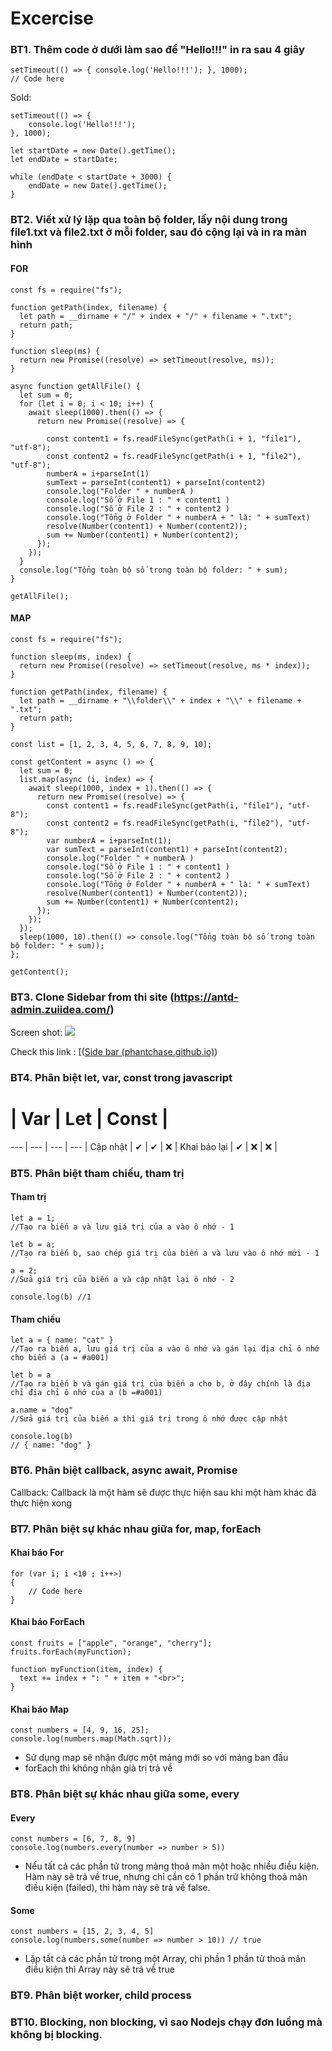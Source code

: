 # Excercise

### BT1. Thêm code ở dưới làm sao để "Hello!!!" in ra sau 4 giây
```
setTimeout(() => { console.log('Hello!!!'); }, 1000);
// Code here
```
Sold:
```
setTimeout(() => {  
	console.log('Hello!!!');  
}, 1000);  
  
let startDate = new Date().getTime();  
let endDate = startDate;  
  
while (endDate < startDate + 3000) {  
	endDate = new Date().getTime();  
}
```

### BT2. Viết xử lý lặp qua toàn bộ folder, lấy nội dung trong file1.txt và file2.txt ở mỗi folder, sau đó cộng lại và in ra màn hình
#### FOR
```
const fs = require("fs");

function getPath(index, filename) {
  let path = __dirname + "/" + index + "/" + filename + ".txt";
  return path;
}

function sleep(ms) {
  return new Promise((resolve) => setTimeout(resolve, ms));
}

async function getAllFile() {
  let sum = 0;
  for (let i = 0; i < 10; i++) {
    await sleep(1000).then(() => {
      return new Promise((resolve) => {
        
        const content1 = fs.readFileSync(getPath(i + 1, "file1"), "utf-8");
        const content2 = fs.readFileSync(getPath(i + 1, "file2"), "utf-8");
        numberA = i+parseInt(1)
        sumText = parseInt(content1) + parseInt(content2)
        console.log("Folder " + numberA )
        console.log("Số ở File 1 : " + content1 )
        console.log("Số ở File 2 : " + content2 )
        console.log("Tổng ở Folder " + numberA + " là: " + sumText)
        resolve(Number(content1) + Number(content2));
        sum += Number(content1) + Number(content2);
      });
    });
  }
  console.log("Tổng toàn bộ số trong toàn bộ folder: " + sum);
}

getAllFile();
```
#### MAP
```
const fs = require("fs");

function sleep(ms, index) {
  return new Promise((resolve) => setTimeout(resolve, ms * index));
}

function getPath(index, filename) {
  let path = __dirname + "\\folder\\" + index + "\\" + filename + ".txt";
  return path;
}

const list = [1, 2, 3, 4, 5, 6, 7, 8, 9, 10];

const getContent = async () => {
  let sum = 0;
  list.map(async (i, index) => {
    await sleep(1000, index + 1).then(() => {
      return new Promise((resolve) => {
        const content1 = fs.readFileSync(getPath(i, "file1"), "utf-8");
        const content2 = fs.readFileSync(getPath(i, "file2"), "utf-8");
        var numberA = i+parseInt(1);
        var sumText = parseInt(content1) + parseInt(content2);
        console.log("Folder " + numberA )
        console.log("Số ở File 1 : " + content1 )
        console.log("Số ở File 2 : " + content2 )
        console.log("Tổng ở Folder " + numberA + " là: " + sumText)
        resolve(Number(content1) + Number(content2));
        sum += Number(content1) + Number(content2);
      });
    });
  });
  sleep(1000, 10).then(() => console.log("Tổng toàn bộ số trong toàn bộ folder: " + sum));
};

getContent();
```


### BT3. Clone Sidebar from thi site (https://antd-admin.zuiidea.com/)
Screen shot:
![](https://uphinh.vn/images/2022/03/23/c59a84e45e660721542fd9fb5567b636.png)

Check this link : [([Side bar (phantchase.github.io)](https://phantchase.github.io/napa/))

### BT4. Phân biệt let, var, const trong javascript

 # | Var | Let | Const | 
--- | --- | --- | --- |
Cập nhật | ✔ | ✔ | ❌ |
Khai báo lại | ✔ | ❌ | ❌ |

### BT5. Phân biệt tham chiếu, tham trị

#### Tham trị
```
let a = 1;
//Tạo ra biến a và lưu giá trị của a vào ô nhớ - 1

let b = a;
//Tạo ra biến b, sao chép giá trị của biến a và lưu vào ô nhớ mới - 1

a = 2;
//Sửa giá trị của biến a và cập nhật lại ô nhớ - 2

console.log(b) //1
```
#### Tham chiếu
```
let a = { name: "cat" }
//Tạo ra biến a, lưu giá trị của a vào ô nhớ và gán lại địa chỉ ô nhớ cho biến a (a = #a001)

let b = a
//Tạo ra biến b và gán giá trị của biến a cho b, ở đây chính là địa chỉ địa chỉ ô nhớ của a (b =#a001)

a.name = "dog"
//Sửa giá trị của biến a thì giá trị trong ô nhớ được cập nhật

console.log(b)
// { name: "dog" }
```
### BT6. Phân biệt callback, async await, Promise 
Callback: Callback là một hàm sẽ được thực hiện sau khi một hàm khác đã thực hiện xong

### BT7. Phân biệt sự khác nhau giữa  for, map, forEach
#### Khai báo For
```
for (var i; i <10 ; i++>)
{
	// Code here
}
```
#### Khai báo ForEach
```
const fruits = ["apple", "orange", "cherry"];
fruits.forEach(myFunction);
 
function myFunction(item, index) {
  text += index + ": " + item + "<br>"; 
}
```
#### Khai báo Map
```
const numbers = [4, 9, 16, 25];
console.log(numbers.map(Math.sqrt));
```

- Sử dụng map sẽ nhận được một mảng mới so với mảng ban đầu
- forEach thì không nhận già trị trả về
### BT8. Phân biệt sự khác nhau giữa some, every
#### Every
```
const numbers = [6, 7, 8, 9]
console.log(numbers.every(number => number > 5))
```
- Nếu tất cả các phần tử trong mảng thoả mãn một hoặc nhiều điều kiện. Hàm này sẽ trả về true, nhưng chỉ cần có 1 phần trử không thoả mãn điều kiện (failed), thì hàm này sẽ trả về false.
#### Some
```
const numbers = [15, 2, 3, 4, 5]
console.log(numbers.some(number => number > 10)) // true
```
- Lặp tất cả các phần tử trong một Array, chỉ phần 1 phần tử thoả mãn điều kiện thì Array này sẽ trả về true
### BT9. Phân biệt worker, child process
### BT10. Blocking, non blocking, vì sao Nodejs chạy đơn luồng mà không bị blocking.